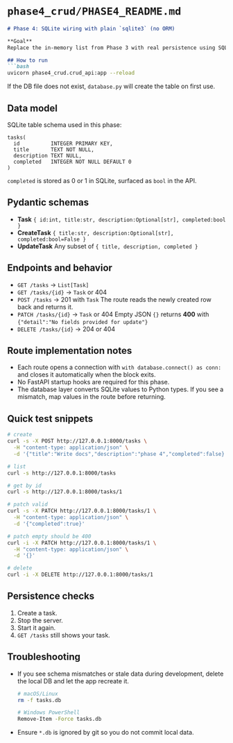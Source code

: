 # `phase4_crud/PHASE4_README.md`

````markdown
# Phase 4: SQLite wiring with plain `sqlite3` (no ORM)

**Goal**
Replace the in-memory list from Phase 3 with real persistence using SQLite and a tiny `database.py` helper layer. Keep the same HTTP contract. No ORM yet.

## How to run
```bash
uvicorn phase4_crud.crud_api:app --reload
````

If the DB file does not exist, `database.py` will create the table on first use.

## Data model

SQLite table schema used in this phase:

```
tasks(
  id          INTEGER PRIMARY KEY,
  title       TEXT NOT NULL,
  description TEXT NULL,
  completed   INTEGER NOT NULL DEFAULT 0
)
```

`completed` is stored as 0 or 1 in SQLite, surfaced as `bool` in the API.

## Pydantic schemas

* **Task**
  `{ id:int, title:str, description:Optional[str], completed:bool }`
* **CreateTask**
  `{ title:str, description:Optional[str], completed:bool=False }`
* **UpdateTask**
  Any subset of `{ title, description, completed }`

## Endpoints and behavior

* `GET /tasks` → `List[Task]`
* `GET /tasks/{id}` → `Task` or 404
* `POST /tasks` → 201 with `Task`
  The route reads the newly created row back and returns it.
* `PATCH /tasks/{id}` → `Task` or 404
  Empty JSON `{}` returns **400** with `{"detail":"No fields provided for update"}`
* `DELETE /tasks/{id}` → 204 or 404

## Route implementation notes

* Each route opens a connection with `with database.connect() as conn:` and closes it automatically when the block exits.
* No FastAPI startup hooks are required for this phase.
* The database layer converts SQLite values to Python types. If you see a mismatch, map values in the route before returning.

## Quick test snippets

```bash
# create
curl -s -X POST http://127.0.0.1:8000/tasks \
  -H "content-type: application/json" \
  -d '{"title":"Write docs","description":"phase 4","completed":false}'

# list
curl -s http://127.0.0.1:8000/tasks

# get by id
curl -s http://127.0.0.1:8000/tasks/1

# patch valid
curl -s -X PATCH http://127.0.0.1:8000/tasks/1 \
  -H "content-type: application/json" \
  -d '{"completed":true}'

# patch empty should be 400
curl -i -X PATCH http://127.0.0.1:8000/tasks/1 \
  -H "content-type: application/json" \
  -d '{}'

# delete
curl -i -X DELETE http://127.0.0.1:8000/tasks/1
```

## Persistence checks

1. Create a task.
2. Stop the server.
3. Start it again.
4. `GET /tasks` still shows your task.

## Troubleshooting

* If you see schema mismatches or stale data during development, delete the local DB and let the app recreate it.

  ```bash
  # macOS/Linux
  rm -f tasks.db

  # Windows PowerShell
  Remove-Item -Force tasks.db
  ```
* Ensure `*.db` is ignored by git so you do not commit local data.
